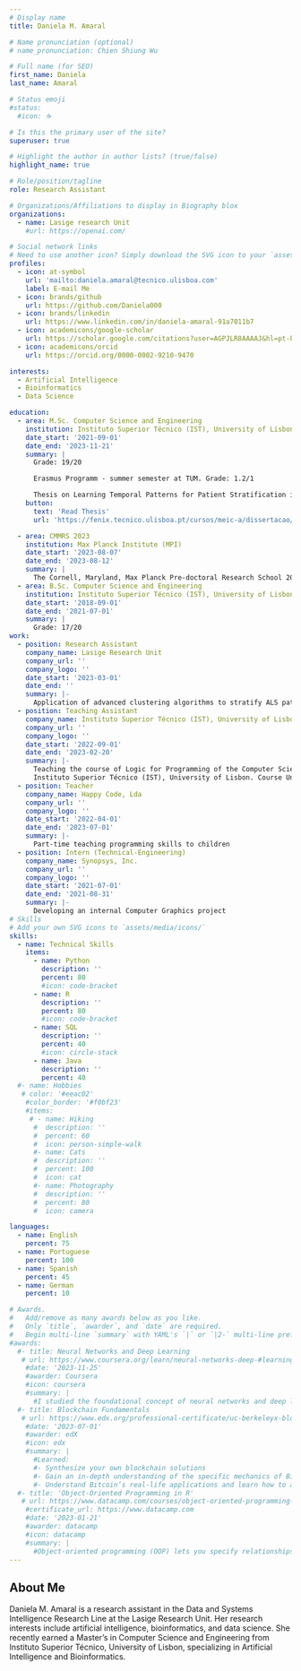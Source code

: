 ```yaml
---
# Display name
title: Daniela M. Amaral

# Name pronunciation (optional)
# name_pronunciation: Chien Shiung Wu

# Full name (for SEO)
first_name: Daniela
last_name: Amaral

# Status emoji
#status:
  #icon: ☕️

# Is this the primary user of the site?
superuser: true

# Highlight the author in author lists? (true/false)
highlight_name: true

# Role/position/tagline
role: Research Assistant 

# Organizations/Affiliations to display in Biography blox
organizations:
  - name: Lasige research Unit
    #url: https://openai.com/

# Social network links
# Need to use another icon? Simply download the SVG icon to your `assets/media/icons/` folder.
profiles:
  - icon: at-symbol
    url: 'mailto:daniela.amaral@tecnico.ulisboa.com'
    label: E-mail Me
  - icon: brands/github
    url: https://github.com/Daniela000
  - icon: brands/linkedin
    url: https://www.linkedin.com/in/daniela-amaral-91a7011b7
  - icon: academicons/google-scholar
    url: https://scholar.google.com/citations?user=AGPJLR8AAAAJ&hl=pt-PT&oi=ao
  - icon: academicons/orcid
    url: https://orcid.org/0000-0002-9210-9470

interests:
  - Artificial Intelligence
  - Bioinformatics
  - Data Science 

education:
  - area: M.Sc. Computer Science and Engineering
    institution: Instituto Superior Técnico (IST), University of Lisbon & Technical University of Munich (TUM)
    date_start: '2021-09-01'
    date_end: '2023-11-21'
    summary: |
      Grade: 19/20 

      Erasmus Programm - summer semester at TUM. Grade: 1.2/1

      Thesis on Learning Temporal Patterns for Patient Stratification in ALS. Supervised by Prof. Helena Aindos and Prof. Pedro Tomás, graded with 19/20. 
    button:
      text: 'Read Thesis'
      url: 'https://fenix.tecnico.ulisboa.pt/cursos/meic-a/dissertacao/1128253548923479'

  - area: CMMRS 2023
    institution: Max Planck Institute (MPI)
    date_start: '2023-08-07'
    date_end: '2023-08-12'
    summary: |
      The Cornell, Maryland, Max Planck Pre-doctoral Research School 2023
  - area: B.Sc. Computer Science and Engineering
    institution: Instituto Superior Técnico (IST), University of Lisbon
    date_start: '2018-09-01'
    date_end: '2021-07-01'
    summary: |
      Grade: 17/20
work:
  - position: Research Assistant
    company_name: Lasige Research Unit
    company_url: ''
    company_logo: ''
    date_start: '2023-03-01'
    date_end: ''
    summary: |-
      Application of advanced clustering algorithms to stratify ALS patients based on temporal data.
  - position: Teaching Assistant
    company_name: Instituto Superior Técnico (IST), University of Lisbon
    company_url: ''
    company_logo: ''
    date_start: '2022-09-01'
    date_end: '2023-02-20'
    summary: |-
      Teaching the course of Logic for Programming of the Computer Science and Engineering Department,
      Instituto Superior Técnico (IST), University of Lisbon. Course Unit Quality grade: 9/9.
  - position: Teacher
    company_name: Happy Code, Lda
    company_url: ''
    company_logo: ''
    date_start: '2022-04-01'
    date_end: '2023-07-01'
    summary: |-
      Part-time teaching programming skills to children
  - position: Intern (Technical-Engineering)
    company_name: Synopsys, Inc.
    company_url: ''
    company_logo: ''
    date_start: '2021-07-01'
    date_end: '2021-08-31'
    summary: |-
      Developing an internal Computer Graphics project
# Skills
# Add your own SVG icons to `assets/media/icons/`
skills:
  - name: Technical Skills
    items:
      - name: Python
        description: ''
        percent: 80
        #icon: code-bracket
      - name: R
        description: ''
        percent: 80
        #icon: code-bracket
      - name: SQL
        description: ''
        percent: 40
        #icon: circle-stack
      - name: Java
        description: ''
        percent: 40
  #- name: Hobbies
   # color: '#eeac02'
    #color_border: '#f0bf23'
    #items:
     # - name: Hiking
      #  description: ''
      #  percent: 60
      #  icon: person-simple-walk
      #- name: Cats
      #  description: ''
      #  percent: 100
      #  icon: cat
      #- name: Photography
      #  description: ''
      #  percent: 80
      #  icon: camera

languages:
  - name: English
    percent: 75
  - name: Portuguese
    percent: 100
  - name: Spanish
    percent: 45
  - name: German
    percent: 10

# Awards.
#   Add/remove as many awards below as you like.
#   Only `title`, `awarder`, and `date` are required.
#   Begin multi-line `summary` with YAML's `|` or `|2-` multi-line prefix and indent 2 spaces below.
#awards:
  #- title: Neural Networks and Deep Learning
   # url: https://www.coursera.org/learn/neural-networks-deep-#learning
    #date: '2023-11-25'
    #awarder: Coursera
    #icon: coursera
    #summary: |
      #I studied the foundational concept of neural networks and deep learning. By the end, I was familiar with the significant technological trends driving the rise of deep learning; build, train, and apply fully connected deep neural networks; implement efficient (vectorized) neural networks; identify key parameters in a neural network’s architecture; and apply deep learning to your own applications.
  #- title: Blockchain Fundamentals
   # url: https://www.edx.org/professional-certificate/uc-berkeleyx-blockchain-fundamentals
    #date: '2023-07-01'
    #awarder: edX
    #icon: edx
    #summary: |
      #Learned:
      #- Synthesize your own blockchain solutions
      #- Gain an in-depth understanding of the specific mechanics of Bitcoin
      #- Understand Bitcoin’s real-life applications and learn how to attack and destroy Bitcoin, Ethereum, smart contracts and Dapps, and alternatives to Bitcoin’s Proof-of-Work consensus algorithm
  #- title: 'Object-Oriented Programming in R'
   # url: https://www.datacamp.com/courses/object-oriented-programming-with-s3-and-r6-in-r
    #certificate_url: https://www.datacamp.com
    #date: '2023-01-21'
    #awarder: datacamp
    #icon: datacamp
    #summary: |
      #Object-oriented programming (OOP) lets you specify relationships between functions and the objects that they can act on, helping you manage complexity in your code. This is an intermediate level course, providing an introduction to OOP, using the S3 and R6 systems. S3 is a great day-to-day R programming tool that simplifies some of the functions that you write. R6 is especially useful for industry-specific analyses, working with web APIs, and building GUIs.
---
```


## About Me

Daniela M. Amaral is a research assistant in the Data and Systems Intelligence Research Line at the Lasige Research Unit. Her research interests include artificial intelligence, bioinformatics, and data science. She recently earned a Master’s in Computer Science and Engineering from Instituto Superior Técnico, University of Lisbon, specializing in Artificial Intelligence and Bioinformatics.
